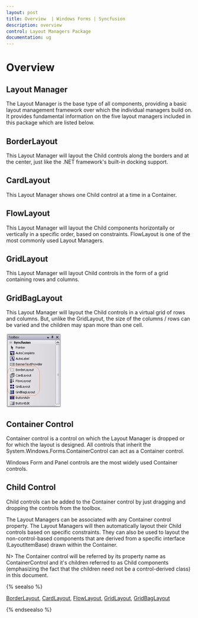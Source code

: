 ```yaml
---
layout: post
title: Overview  | Windows Forms | Syncfusion
description: overview 
control: Layout Managers Package
documentation: ug
---
```

# Overview

## Layout Manager

The Layout Manager is the base type of all components, providing a basic layout management framework over which the individual managers build on. It provides fundamental information on the five layout managers included in this package which are listed below.

## BorderLayout

This Layout Manager will layout the Child controls along the borders and at the center, just like the .NET framework's built-in docking support.

## CardLayout

This Layout Manager shows one Child control at a time in a Container.

## FlowLayout

This Layout Manager will layout the Child components horizontally or vertically in a specific order, based on constraints. FlowLayout is one of the most commonly used Layout Managers.

## GridLayout

This Layout Manager will layout Child controls in the form of a grid containing rows and columns. 

## GridBagLayout

This Layout Manager will layout the Child controls in a virtual grid of rows and columns. But, unlike the GridLayout, the size of the columns / rows can be varied and the children may span more than one cell.

![](Overview_images/Overview_img1.jpeg) 



## Container Control

Container control is a control on which the Layout Manager is dropped or for which the layout is designed. All controls that inherit the System.Windows.Forms.ContainerControl can act as a Container control.

Windows Form and Panel controls are the most widely used Container controls.

## Child Control

Child controls can be added to the Container control by just dragging and dropping the controls from the toolbox.

The Layout Managers can be associated with any Container control property. The Layout Managers will then automatically layout their Child controls based on specific constraints. They can also be used to layout the non-control-based components that are derived from a specific interface (LayoutItemBase) drawn within the Container.

N> The Container control will be referred by its property name as ContainerControl and it's children referred to as Child components (emphasizing the fact that the children need not be a control-derived class) in this document.

{% seealso %}

[BorderLayout](/windowsforms/layoutmanagers/borderlayout), [CardLayout](/windowsforms/layoutmanagers/cardlayout), [FlowLayout](/windowsforms/layoutmanagers/flowlayout), [GridLayout](/windowsforms/layoutmanagers/gridlayout), [GridBagLayout](/windowsforms/layoutmanagers/gridbaglayout)

{% endseealso %}